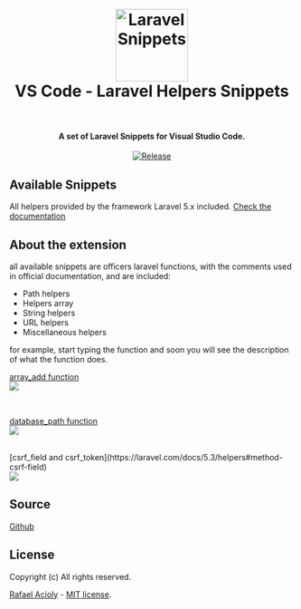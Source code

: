 <h1 align="center">
  <br>
    <img src="https://cdn.rawgit.com/rafa-acioly/laravel-snippets-visualstudio/master/images/icon.png" alt="Laravel Snippets" width="128" height="128">
  <br>
  VS Code - Laravel Helpers Snippets
  <br>
  <br>
</h1>

<h4 align="center">A set of Laravel Snippets for Visual Studio Code.</h4>

<p align="center">  
  <a href="https://github.com/rafa-acioly/laravel-helpers-visualstudio/releases"><img src="https://img.shields.io/github/release/rafa-acioly/laravel-helpers-visualstudio.svg" alt="Release"></a>       
</p>

## Available Snippets

All helpers provided by the framework Laravel 5.x included.
[Check the documentation](https://laravel.com/docs/5.3/helpers#available-methods)

## About the extension

all available snippets are officers laravel functions, with the comments used in official documentation, and are included:

- Path helpers
- Helpers array
- String helpers
- URL helpers
- Miscellaneous helpers

for example, start typing the function and soon you will see the description of what the function does.

[array_add function](https://laravel.com/docs/5.3/helpers#method-array-add) 
<br>
<img src="https://cdn.rawgit.com/rafa-acioly/laravel-helpers-visualstudio/master/images/array_add_example.png"/>

<br>

[database_path function](https://laravel.com/docs/5.3/helpers#method-database-path) 
<br>
<img src="https://cdn.rawgit.com/rafa-acioly/laravel-helpers-visualstudio/master/images/database_path_example.png"/>

<br>
[csrf_field and csrf_token](https://laravel.com/docs/5.3/helpers#method-csrf-field) 
<br>
<img src="https://cdn.rawgit.com/rafa-acioly/laravel-helpers-visualstudio/master/images/csrf_example.png"/>

## Source

[Github](https://github.com/rafa-acioly/laravel-helpers-visualstudio)

## License

Copyright (c) All rights reserved.

[Rafael Acioly](https://github.com/rafa-acioly) - [MIT license](http://opensource.org/licenses/MIT).